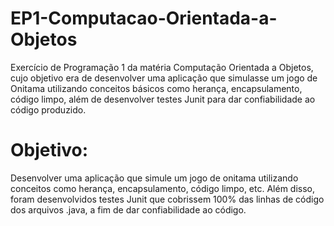 # EP1-Computacao-Orientada-a-Objetos
Exercício de Programação 1 da matéria Computação Orientada a Objetos, cujo objetivo era de desenvolver uma aplicação que simulasse um jogo de Onitama utilizando conceitos básicos como herança, encapsulamento, código limpo, além de desenvolver testes Junit para dar confiabilidade ao código produzido.

# Objetivo:
Desenvolver uma aplicação que simule um jogo de onitama utilizando conceitos como herança, encapsulamento, código limpo, etc. Além disso, foram desenvolvidos testes Junit que cobrissem 100% das linhas de código dos arquivos .java, a fim de dar confiabilidade ao código.
